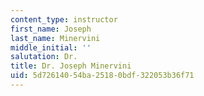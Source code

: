 ```yaml
---
content_type: instructor
first_name: Joseph
last_name: Minervini
middle_initial: ''
salutation: Dr.
title: Dr. Joseph Minervini
uid: 5d726140-54ba-2518-0bdf-322053b36f71
---
```

